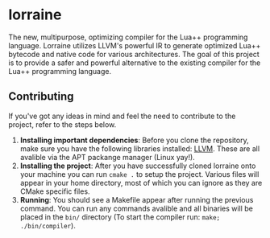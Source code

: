 # lorraine
The new, multipurpose, optimizing compiler for the Lua++ programming language. Lorraine utilizes LLVM's powerful IR to generate optimized Lua++ bytecode and native code for various architectures. The goal of this project is to provide a safer and powerful alternative to the existing compiler for the Lua++ programming language.  


## Contributing
If you've got any ideas in mind and feel the need to contribute to the project, refer to the steps below.
1. **Installing important dependencies**: Before you clone the repository, make sure you have the following libraries installed: [LLVM](https://apt.llvm.org/). These are all avalible via the APT packange manager (Linux yay!).  
2. **Installing the project**: After you have successfully cloned lorraine onto your machine you can run ``cmake .`` to setup the project. Various files will appear in your home directory, most of which you can ignore as they are CMake specific files.
3. **Running**: You should see a Makefile appear after running the previous command. You can run any commands avalible and all binaries will be placed in the `bin/` directory (To start the compiler run: `make; ./bin/compiler`).
